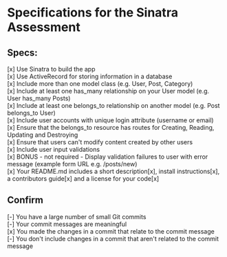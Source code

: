 # Specifications for the Sinatra Assessment

## Specs:
[x] Use Sinatra to build the app
<br>[x] Use ActiveRecord for storing information in a database
<br>[x] Include more than one model class (e.g. User, Post, Category)
<br>[x] Include at least one has_many relationship on your User model (e.g. User has_many Posts)
<br>[x] Include at least one belongs_to relationship on another model (e.g. Post belongs_to User)
<br>[x] Include user accounts with unique login attribute (username or email)
<br>[x] Ensure that the belongs_to resource has routes for Creating, Reading, Updating and Destroying
<br>[x] Ensure that users can't modify content created by other users
<br>[x] Include user input validations
<br>[x] BONUS - not required - Display validation failures to user with error message (example form URL e.g. /posts/new)
<br>[x] Your README.md includes a short description[x], install instructions[x], a contributors guide[x] and a license for your code[x]

## Confirm
[-] You have a large number of small Git commits
<br>[-] Your commit messages are meaningful
<br>[x] You made the changes in a commit that relate to the commit message
<br>[-] You don't include changes in a commit that aren't related to the commit message